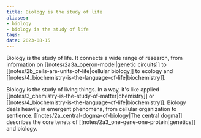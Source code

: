 ```yaml
---
title: Biology is the study of life
aliases:
- biology
- biology is the study of life
tags:
date: 2023-08-15
---
```


Biology is the study of life. It connects a wide range of research, from information on [[notes/2a3a_operon-model|genetic circuits]] to [[notes/2b_cells-are-units-of-life|cellular biology]] to ecology and [[notes/4_biochemistry-is-the-language-of-life|biochemistry]]. 

Biology is the study of living things. In a way, it's like applied [[notes/3_chemistry-is-the-study-of-matter|chemistry]] or [[notes/4_biochemistry-is-the-language-of-life|biochemistry]]. Biology deals heavily in emergent phenomena, from cellular organization to sentience. [[notes/2a_central-dogma-of-biology|The central dogma]] describes the core tenets of [[notes/2a3_one-gene-one-protein|genetics]] and biology.